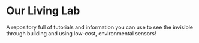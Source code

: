 # Our Living Lab
 A repository full of tutorials and information you can use to see the invisible through building and using low-cost, environmental sensors!
